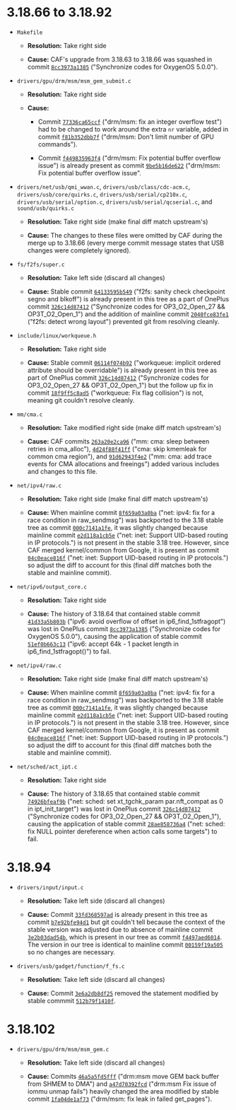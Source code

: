 # 3.18.66 to 3.18.92


* `Makefile`

  * **Resolution:** Take right side

  * **Cause:** CAF's upgrade from 3.18.63 to 3.18.66 was squashed in commit [`8cc3973a1385`](https://github.com/OnePlusOSS/android_kernel_oneplus_msm8996/commit/8cc3973a13855b9040c89e5d85572ab4e7c1d5db) ("Synchronize codes for OxygenOS 5.0.0").


* `drivers/gpu/drm/msm/msm_gem_submit.c`

  * **Resolution:** Take right side

  * **Cause:**

    * Commit [`77336ca65ccf`](https://git.kernel.org/pub/scm/linux/kernel/git/stable/linux-stable.git/commit/?id=77336ca65ccf544bbca59d55b0a1bb10bf420fe3) ("drm/msm: fix an integer overflow test") had to be changed to work around the extra `nr` variable, added in commit [`f81b352dbb7f`](https://source.codeaurora.org/quic/la/kernel/msm-3.18/commit/?id=f81b352dbb7f8ecd938527e2c8da7523b8ea63eb) ("drm/msm: Don't limit number of GPU commands").

    * Commit [`f449835963f4`](https://git.kernel.org/pub/scm/linux/kernel/git/stable/linux-stable.git/commit/?id=f449835963f47a3755d2f893a49928cf8d7ca58e) ("drm/msm: Fix potential buffer overflow issue") is already present as commit [`9be5b16de622`](https://source.codeaurora.org/quic/la/kernel/msm-3.18/commit/?id=9be5b16de622c2426408425e3df29e945cd21d37) ("drm/msm: Fix potential buffer overflow issue".


* `drivers/net/usb/qmi_wwan.c`, `drivers/usb/class/cdc-acm.c`, `drivers/usb/core/quirks.c`, `drivers/usb/serial/cp210x.c`, `drivers/usb/serial/option.c`, `drivers/usb/serial/qcserial.c`, and `sound/usb/quirks.c`

  * **Resolution:** Take right side (make final diff match upstream's)

  * **Cause:** The changes to these files were omitted by CAF during the merge up to 3.18.66 (every merge commit message states that USB changes were completely ignored).


* `fs/f2fs/super.c`

  * **Resolution:** Take left side (discard all changes)

  * **Cause:** Stable commit [`64133595b549`](https://git.kernel.org/pub/scm/linux/kernel/git/stable/linux-stable.git/commit/?id=64133595b549c1036ffe8598f4c53aa355d9e3f1) ("f2fs: sanity check checkpoint segno and blkoff") is already present in this tree as a part of OnePlus commit [`326c14d87412`](https://github.com/OnePlusOSS/android_kernel_oneplus_msm8996/commit/326c14d87412a5e1f6c5090010f8657901191169) ("Synchronize codes for OP3_O2_Open_27 && OP3T_O2_Open_1") and the addition of mainline commit [`2040fce83fe1`](https://git.kernel.org/pub/scm/linux/kernel/git/stable/linux-stable.git/commit/?id=2040fce83fe17763b07c97c1f691da2bb85e4135) ("f2fs: detect wrong layout") prevented git from resolving cleanly.


* `include/linux/workqueue.h`

  * **Resolution:** Take right side

  * **Cause:** Stable commit [`06114f074b92`](https://git.kernel.org/pub/scm/linux/kernel/git/stable/linux-stable.git/commit/?id=06114f074b92f87eeaf12e2560362a2105a1d5b3) ("workqueue: implicit ordered attribute should be overridable") is already present in this tree as part of OnePlus commit [`326c14d87412`](https://github.com/OnePlusOSS/android_kernel_oneplus_msm8996/commit/326c14d87412a5e1f6c5090010f8657901191169) ("Synchronize codes for OP3_O2_Open_27 && OP3T_O2_Open_1") but the follow up fix in commit [`18f9ff5c8ad5`](https://git.kernel.org/pub/scm/linux/kernel/git/stable/linux-stable.git/commit/?id=18f9ff5c8ad53a70aff203d79dc76fada3829101) ("workqueue: Fix flag collision") is not, meaning git couldn't resolve cleanly.


* `mm/cma.c`

  * **Resolution:** Take modified right side (make diff match upstream's)

  * **Cause:** CAF commits [`263a20e2ca96`](https://source.codeaurora.org/quic/la/kernel/msm-3.18/commit/?id=263a20e2ca967e1e68c1e7a87fa5c4cd882f8c81) ("mm: cma: sleep between retries in cma_alloc"), [`4d24f88f41ff`](https://source.codeaurora.org/quic/la/kernel/msm-3.18/commit/?id=4d24f88f41ffce3195bd6f0faf16cd4bd5c66b27) ("cma: skip kmemleak for common cma region"), and [`91d62943f4e2`](https://source.codeaurora.org/quic/la/kernel/msm-3.18/commit/?id=91d62943f4e2dcfeb3c1163900d67114fa9ec8c9) ("mm: cma: add trace events for CMA allocations and freeings") added various includes and changes to this file.


* `net/ipv4/raw.c`

  * **Resolution:** Take right side (make final diff match upstream's)

  * **Cause:** When mainline commit [`8f659a03a0ba`](https://git.kernel.org/pub/scm/linux/kernel/git/stable/linux-stable.git/commit/?id=8f659a03a0ba9289b9aeb9b4470e6fb263d6f483) ("net: ipv4: fix for a race condition in raw_sendmsg") was backported to the 3.18 stable tree as commit [`000c7141a1fe`](https://git.kernel.org/pub/scm/linux/kernel/git/stable/linux-stable.git/commit/?id=000c7141a1feace09bf4c0f65008e51fa69ecede), it was slightly changed because mainline commit [`e2d118a1cb5e`](https://git.kernel.org/pub/scm/linux/kernel/git/stable/linux-stable.git/commit/?id=e2d118a1cb5e60d077131a09db1d81b90a5295fe) ("net: inet: Support UID-based routing in IP protocols.") is not present in the stable 3.18 tree. However, since CAF merged kernel/common from Google, it is present as commit [`04c0eace816f`](https://source.codeaurora.org/quic/la/kernel/msm-3.18/commit/?id=04c0eace816f2b2c33830ec7f5e882de674841ae) ("net: inet: Support UID-based routing in IP protocols.") so adjust the diff to account for this (final diff matches both the stable and mainline commit).


* `net/ipv6/output_core.c`

  * **Resolution:** Take right side

  * **Cause:** The history of 3.18.64 that contained stable commit [`41d33a5b803b`](https://git.kernel.org/pub/scm/linux/kernel/git/stable/linux-stable.git/commit/?id=41d33a5b803bd1c3ca84f5bfb9ab77d06ce09fca) ("ipv6: avoid overflow of offset in ip6_find_1stfragopt") was lost in OnePlus commit [`8cc3973a1385`](https://github.com/OnePlusOSS/android_kernel_oneplus_msm8996/commit/8cc3973a13855b9040c89e5d85572ab4e7c1d5db) ("Synchronize codes for OxygenOS 5.0.0"), causing the application of stable commit [`51ef0b663c13`](https://git.kernel.org/pub/scm/linux/kernel/git/stable/linux-stable.git/commit/?id=51ef0b663c13cffbc1cc74102122bd4013726c1b) ("ipv6: accept 64k - 1 packet length in ip6_find_1stfragopt()") to fail.


* `net/ipv4/raw.c`

  * **Resolution:** Take right side (make final diff match upstream's)

  * **Cause:** When mainline commit [`8f659a03a0ba`](https://git.kernel.org/pub/scm/linux/kernel/git/stable/linux-stable.git/commit/?id=8f659a03a0ba9289b9aeb9b4470e6fb263d6f483) ("net: ipv4: fix for a race condition in raw_sendmsg") was backported to the 3.18 stable tree as commit [`000c7141a1fe`](https://git.kernel.org/pub/scm/linux/kernel/git/stable/linux-stable.git/commit/?id=000c7141a1feace09bf4c0f65008e51fa69ecede), it was slightly changed because mainline commit [`e2d118a1cb5e`](https://git.kernel.org/pub/scm/linux/kernel/git/stable/linux-stable.git/commit/?id=e2d118a1cb5e60d077131a09db1d81b90a5295fe) ("net: inet: Support UID-based routing in IP protocols.") is not present in the stable 3.18 tree. However, since CAF merged kernel/common from Google, it is present as commit [`04c0eace816f`](https://source.codeaurora.org/quic/la/kernel/msm-3.18/commit/?id=04c0eace816f2b2c33830ec7f5e882de674841ae) ("net: inet: Support UID-based routing in IP protocols.") so adjust the diff to account for this (final diff matches both the stable and mainline commit).


* `net/sched/act_ipt.c`

  * **Resolution:** Take right side

  * **Cause:** The history of 3.18.65 that contained stable commit [`74926bfeaf9b`](https://git.kernel.org/pub/scm/linux/kernel/git/stable/linux-stable.git/commit/?id=74926bfeaf9bab3f6a6bedaef5ff79d32bd38c1a) ("net: sched: set xt_tgchk_param par.nft_compat as 0 in ipt_init_target") was lost in OnePlus commit [`326c14d87412`](https://github.com/OnePlusOSS/android_kernel_oneplus_msm8996/commit/326c14d87412a5e1f6c5090010f8657901191169) ("Synchronize codes for OP3_O2_Open_27 && OP3T_O2_Open_1"), causing the application of stable commit [`28ae858736a4`](https://git.kernel.org/pub/scm/linux/kernel/git/stable/linux-stable.git/commit/?id=28ae858736a42b37ff4352e3cb46e4a9e9299d2f) ("net: sched: fix NULL pointer dereference when action calls some targets") to fail.


# 3.18.94

* `drivers/input/input.c`

  * **Resolution:** Take left side (discard all changes)

  * **Cause:** Commit [`33fd368597ad`](https://git.kernel.org/pub/scm/linux/kernel/git/stable/linux-stable.git/commit/?id=33fd368597ad615f9f7232ca9daa3ed3fdba1516) is already present in this tree as commit [`b7e92bfe94d1`](https://source.codeaurora.org/quic/la/kernel/msm-3.18/commit?id=b7e92bfe94d17178fea6c12552ab5fbafd48ad96) but git couldn't tell because the context of the stable version was adjusted due to absence of mainline commit [`3e2b03dad54b`](https://git.kernel.org/pub/scm/linux/kernel/git/torvalds/linux.git/commit/?id=3e2b03dad54bbcab5be948629a644d55ce7b5a2e), which is present in our tree as commit [`f4497aed6014`](https://source.codeaurora.org/quic/la/kernel/msm-3.18/commit?id=f4497aed6014730521b7736db0139ebb6fadeee5). The version in our tree is identical to mainline commit [`00159f19a505`](https://git.kernel.org/pub/scm/linux/kernel/git/torvalds/linux.git/commit/?id=00159f19a5057cb779146afce1cceede692af346) so no changes are necessary.


* `drivers/usb/gadget/function/f_fs.c`

  * **Resolution:** Take left side (discard all changes)

  * **Cause:** Commit [`3e6a2db8df25`](https://source.codeaurora.org/quic/la/kernel/msm-3.18/commit?id=3e6a2db8df258fc6d609a2827d0e0cbe30fbbce0) removed the statement modified by stable commmit [`512b79f1410f`](https://git.kernel.org/pub/scm/linux/kernel/git/stable/linux-stable.git/commit/?id=512b79f1410fd05c2c7f2aab9fb4b0050560db89).


# 3.18.102

* `drivers/gpu/drm/msm/msm_gem.c`

  * **Resolution:** Take left side (discard all changes)

  * **Cause:** Commits [`46a5a5fd5fff`](https://source.codeaurora.org/quic/la/kernel/msm-3.18/commit/?id=46a5a5fd5fffffaebfe1867396af0d653375c053) ("drm:msm move GEM back buffer from SHMEM to DMA") and [`a47d70392fcd`](https://source.codeaurora.org/quic/la/kernel/msm-3.18/commit/?id=a47d70392fcdf0cf55daff156164e984383d63ff) ("drm:msm Fix issue of iommu unmap fails") heavily changed the area modified by stable commit [`1fa04de1af73`](https://git.kernel.org/pub/scm/linux/kernel/git/stable/linux-stable.git/commit/?id=1fa04de1af73874d7e0ef4ca7b91e513a2023f8f) ("drm/msm: fix leak in failed get_pages").
